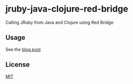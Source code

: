 # jruby-java-clojure-red-bridge

Calling JRuby from Java and Clojure using Red Bridge

## Usage

See the [blog post](http://ianrumford.github.io/blog/2013/09/20/calling-jruby-from-java-and-clojure-using-red-bridge/)

## License

[MIT](http://opensource.org/licenses/MIT)
